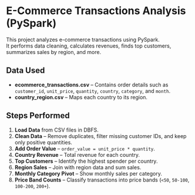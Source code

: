 # E-Commerce Transactions Analysis (PySpark)

This project analyzes e-commerce transactions using PySpark.  
It performs data cleaning, calculates revenues, finds top customers, summarizes sales by region, and more.

## Data Used
- **ecommerce_transactions.csv** – Contains order details such as `customer_id`, `unit_price`, `quantity`, `country`, `category`, and `month`.
- **country_region.csv** – Maps each country to its region.

## Steps Performed
1. **Load Data** from CSV files in DBFS.
2. **Clean Data** – Remove duplicates, filter missing customer IDs, and keep only positive quantities.
3. **Add Order Value** – `order_value = unit_price * quantity`.
4. **Country Revenue** – Total revenue for each country.
5. **Top Customers** – Identify the highest spender per country.
6. **Region Sales** – Join with region data and sum sales.
7. **Monthly Category Pivot** – Show monthly sales per category.
8. **Price Band Counts** – Classify transactions into price bands (`<50`, `50-100`, `100-200`, `200+`).
